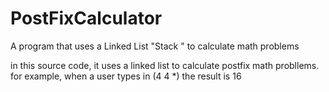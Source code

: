 # PostFixCalculator
A program that uses a Linked List "Stack " to calculate math problems

in this source code, it uses a linked list to calculate postfix math probllems. for example, when a user types in (4 4 *) the result is 16
